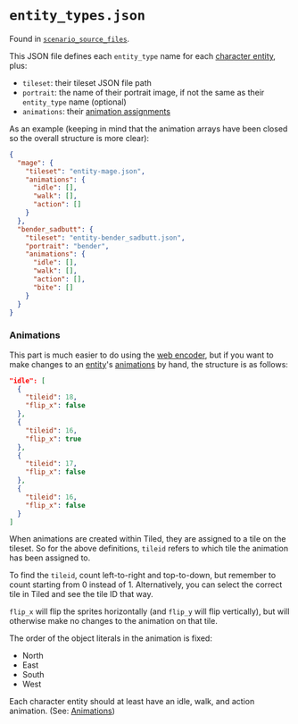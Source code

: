 # `entity_types.json`

Found in [`scenario_source_files`](../getting_started/scenario_source_files).

This JSON file defines each `entity_type` name for each [character entity](../entities/entity_types#character-entity), plus:

- `tileset`: their tileset JSON file path
- `portrait`: the name of their portrait image, if not the same as their `entity_type` name (optional)
- `animations`: their [animation assignments](../tilesets/entity_management_system.md)

As an example (keeping in mind that the animation arrays have been closed so the overall structure is more clear):

```json
{
  "mage": {
    "tileset": "entity-mage.json",
    "animations": {
      "idle": [],
      "walk": [],
      "action": []
    }
  },
  "bender_sadbutt": {
    "tileset": "entity-bender_sadbutt.json",
    "portrait": "bender",
    "animations": {
      "idle": [],
      "walk": [],
      "action": [],
      "bite": []
    }
  }
}
```

### Animations

This part is much easier to do using the [web encoder](../encoder.md#web-encoder), but if you want to make changes to an [entity](../entities)'s [animations](../tilesets/animations) by hand, the structure is as follows:

```json
"idle": [
  {
    "tileid": 18,
    "flip_x": false
  },
  {
    "tileid": 16,
    "flip_x": true
  },
  {
    "tileid": 17,
    "flip_x": false
  },
  {
    "tileid": 16,
    "flip_x": false
  }
]
```

When animations are created within Tiled, they are assigned to a tile on the tileset. So for the above definitions, `tileid` refers to which tile the animation has been assigned to.

To find the `tileid`, count left-to-right and top-to-down, but remember to count starting from 0 instead of 1. Alternatively, you can select the correct tile in Tiled and see the tile ID that way.

`flip_x` will flip the sprites horizontally (and `flip_y` will flip vertically), but will otherwise make no changes to the animation on that tile.

The order of the object literals in the animation is fixed:

- North
- East
- South
- West

Each character entity should at least have an idle, walk, and action animation. (See: [Animations](../tilesets/animations))
